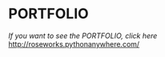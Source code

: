 # **PORTFOLIO**

_If you want to see the PORTFOLIO, click here_ <br /> 
         http://roseworks.pythonanywhere.com/

